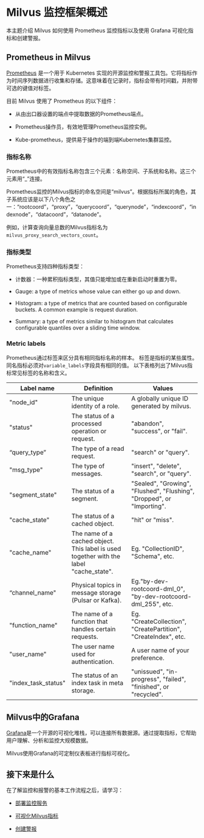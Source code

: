 Milvus 监控框架概述
=============

本主题介绍 Milvus 如何使用 Prometheus 监控指标以及使用 Grafana 可视化指标和创建警报。

Prometheus in Milvus
--------------------

[Prometheus](https://prometheus.io/docs/introduction/overview/) 是一个用于 Kubernetes 实现的开源监控和警报工具包。它将指标作为时间序列数据进行收集和存储。这意味着在记录时，指标会带有时间戳，并附带可选的键值对标签。

目前 Milvus 使用了 Prometheus 的以下组件：

* 从由出口器设置的端点中提取数据的Prometheus端点。

* Prometheus操作员，有效地管理Prometheus监控实例。

* Kube-prometheus，提供易于操作的端到端Kubernetes集群监控。

### 指标名称

Prometheus中的有效指标名称包含三个元素：名称空间、子系统和名称。这三个元素用“_”连接。

Prometheus监控的Milvus指标的命名空间是“milvus”。根据指标所属的角色，其子系统应该是以下八个角色之一：“rootcoord”，“proxy”，“querycoord”，“querynode”，“indexcoord”，“indexnode”，“datacoord”，“datanode”。

例如，计算查询向量总数的Milvus指标名为`milvus_proxy_search_vectors_count`。

### 指标类型

Prometheus支持四种指标类型：

* 计数器：一种累积指标类型，其值只能增加或在重新启动时重置为零。

* Gauge: a type of metrics whose value can either go up and down.

* Histogram: a type of metrics that are counted based on configurable buckets. A common example is request duration.

* Summary: a type of metrics similar to histogram that calculates configurable quantiles over a sliding time window.

### Metric labels

Prometheus通过标签来区分具有相同指标名称的样本。 标签是指标的某些属性。 同名指标必须对`variable_labels`字段具有相同的值。 以下表格列出了Milvus指标常见标签的名称和含义。

| Label name | Definition | Values |
| --- | --- | --- |
| "node_id" | The unique identity of a role. | A globally unique ID generated by milvus. |
| "status" | The status of a processed operation or request. | "abandon", "success", or "fail". |
| “query_type” | The type of a read request. | "search" or "query". |
| "msg_type" | The type of messages. | "insert", "delete", "search", or "query". |
| "segment_state" | The status of a segment. | "Sealed", "Growing", "Flushed", "Flushing", "Dropped", or "Importing". |
| "cache_state" | The status of a cached object. | "hit" or "miss". |
| "cache_name" | The name of a cached object. This label is used together with the label "cache_state". | Eg. "CollectionID", "Schema", etc. |
| “channel_name" | Physical topics in message storage (Pulsar or Kafka). | Eg."by-dev-rootcoord-dml_0", "by-dev-rootcoord-dml_255", etc. |
| "function_name" | The name of a function that handles certain requests. | Eg. "CreateCollection", "CreatePartition", "CreateIndex", etc. |
| "user_name" | The user name used for authentication. | A user name of your preference. |
| "index_task_status" | The status of an index task in meta storage. | "unissued", "in-progress", "failed", "finished", or "recycled". |

Milvus中的Grafana
---------------

[Grafana](https://grafana.com/docs/grafana/latest/introduction/)是一个开源的可视化堆栈，可以连接所有数据源。通过提取指标，它帮助用户理解、分析和监控大规模数据。

Milvus使用Grafana的可定制仪表板进行指标可视化。

接下来是什么
------

在了解监控和报警的基本工作流程之后，请学习：

* [部署监控服务](monitor.md)

* [可视化Milvus指标](visualize.md)

* [创建警报](alert.md)
